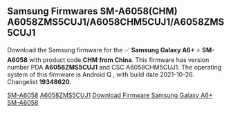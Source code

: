 <h2>Samsung Firmwares SM-A6058(CHM) A6058ZMS5CUJ1/A6058CHM5CUJ1/A6058ZMS5CUJ1</h2>
Download the Samsung firmware for the ✅ <strong>Samsung Galaxy A6+ </strong> ⭐ <strong>SM-A6058</strong> with product code <strong>CHM</strong> <strong> from China</strong>. This firmware has version number PDA <strong>A6058ZMS5CUJ1</strong> and CSC A6058CHM5CUJ1. The operating system of this firmware is Android Q , with build date 2021-10-26. Changelist <strong>19348620</strong>.


[SM-A6058](https://samfirm.shop/samsung/model/SM-A6058)
[A6058ZMS5CUJ1](https://samfirm.shop/samsung/pda/A6058ZMS5CUJ1)
[Download Firmware Samsung Galaxy A6+ SM-A6058](https://samfirm.shop/samsung/firmware/468180)
